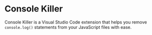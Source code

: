 # Console Killer
Console Killer is a Visual Studio Code extension that helps you remove `console.log()` statements from your JavaScript files with ease.

